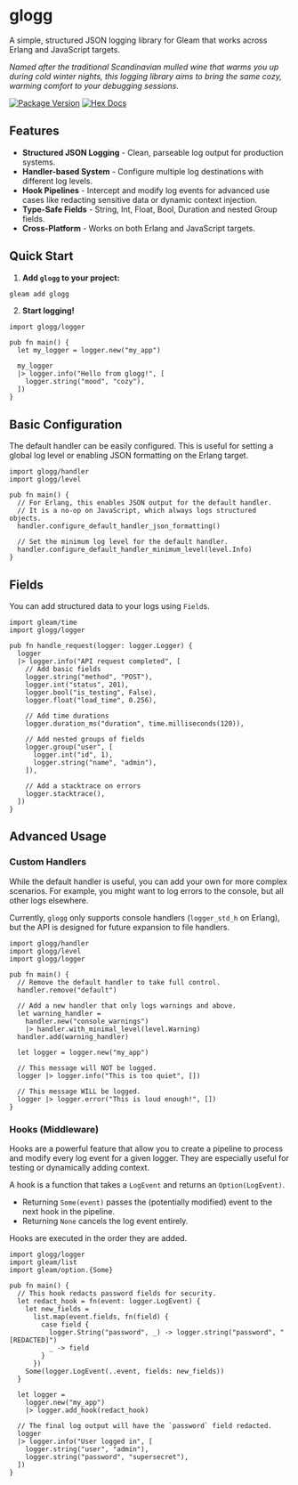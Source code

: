 # glogg

A simple, structured JSON logging library for Gleam that works across Erlang and JavaScript targets.

*Named after the traditional Scandinavian mulled wine that warms you up during cold winter nights, this logging library aims to bring the same cozy, warming comfort to your debugging sessions.*

[![Package Version](https://img.shields.io/hexpm/v/glogg)](https://hex.pm/packages/glogg)
[![Hex Docs](https://img.shields.io/badge/hex-docs-ffaff3)](https://hexdocs.pm/glogg/)

## Features

- **Structured JSON Logging** - Clean, parseable log output for production systems.
- **Handler-based System** - Configure multiple log destinations with different log levels.
- **Hook Pipelines** - Intercept and modify log events for advanced use cases like redacting sensitive data or dynamic context injection.
- **Type-Safe Fields** - String, Int, Float, Bool, Duration and nested Group fields.
- **Cross-Platform** - Works on both Erlang and JavaScript targets.

## Quick Start

1.  **Add `glogg` to your project:**

```sh
gleam add glogg
```

2.  **Start logging!**

```gleam
import glogg/logger

pub fn main() {
  let my_logger = logger.new("my_app")

  my_logger
  |> logger.info("Hello from glogg!", [
    logger.string("mood", "cozy"),
  ])
}
```

## Basic Configuration

The default handler can be easily configured. This is useful for setting a global log level or enabling JSON formatting on the Erlang target.

```gleam
import glogg/handler
import glogg/level

pub fn main() {
  // For Erlang, this enables JSON output for the default handler.
  // It is a no-op on JavaScript, which always logs structured objects.
  handler.configure_default_handler_json_formatting()

  // Set the minimum log level for the default handler.
  handler.configure_default_handler_minimum_level(level.Info)
}
```

## Fields

You can add structured data to your logs using `Field`s.

```gleam
import gleam/time
import glogg/logger

pub fn handle_request(logger: logger.Logger) {
  logger
  |> logger.info("API request completed", [
    // Add basic fields
    logger.string("method", "POST"),
    logger.int("status", 201),
    logger.bool("is_testing", False),
    logger.float("load_time", 0.256),

    // Add time durations
    logger.duration_ms("duration", time.milliseconds(120)),

    // Add nested groups of fields
    logger.group("user", [
      logger.int("id", 1),
      logger.string("name", "admin"),
    ]),

    // Add a stacktrace on errors
    logger.stacktrace(),
  ])
}
```

## Advanced Usage

### Custom Handlers

While the default handler is useful, you can add your own for more complex scenarios. For example, you might want to log errors to the console, but all other logs elsewhere.

Currently, `glogg` only supports console handlers (`logger_std_h` on Erlang), but the API is designed for future expansion to file handlers.

```gleam
import glogg/handler
import glogg/level
import glogg/logger

pub fn main() {
  // Remove the default handler to take full control.
  handler.remove("default")

  // Add a new handler that only logs warnings and above.
  let warning_handler =
    handler.new("console_warnings")
    |> handler.with_minimal_level(level.Warning)
  handler.add(warning_handler)

  let logger = logger.new("my_app")

  // This message will NOT be logged.
  logger |> logger.info("This is too quiet", [])

  // This message WILL be logged.
  logger |> logger.error("This is loud enough!", [])
}
```

### Hooks (Middleware)

Hooks are a powerful feature that allow you to create a pipeline to process and modify every log event for a given logger. They are especially useful for testing or dynamically adding context.

A hook is a function that takes a `LogEvent` and returns an `Option(LogEvent)`.
- Returning `Some(event)` passes the (potentially modified) event to the next hook in the pipeline.
- Returning `None` cancels the log event entirely.

Hooks are executed in the order they are added.

```gleam
import glogg/logger
import gleam/list
import gleam/option.{Some}

pub fn main() {
  // This hook redacts password fields for security.
  let redact_hook = fn(event: logger.LogEvent) {
    let new_fields =
      list.map(event.fields, fn(field) {
        case field {
          logger.String("password", _) -> logger.string("password", "[REDACTED]")
          _ -> field
        }
      })
    Some(logger.LogEvent(..event, fields: new_fields))
  }

  let logger =
    logger.new("my_app")
    |> logger.add_hook(redact_hook)

  // The final log output will have the `password` field redacted.
  logger
  |> logger.info("User logged in", [
    logger.string("user", "admin"),
    logger.string("password", "supersecret"),
  ])
}
```

